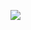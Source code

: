 ![](https://img.shields.io/endpoint?url=https://gist.githubusercontent.com/anders0204/17e741298b71c65f3a2bb707da175d52/raw/coverage.json)